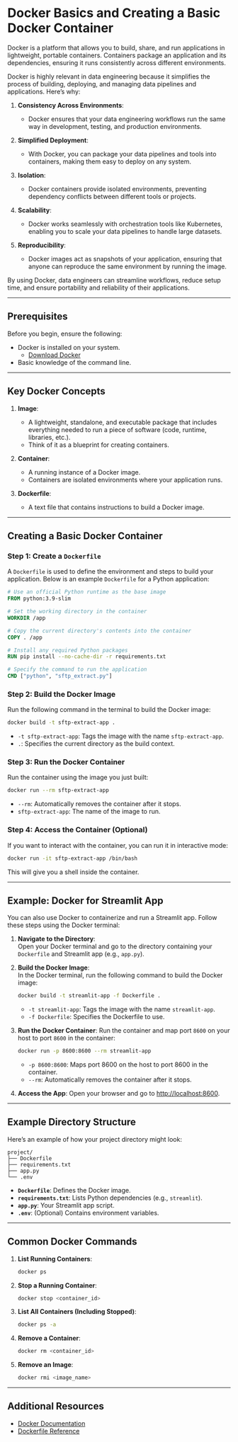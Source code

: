 # Docker Basics and Creating a Basic Docker Container

Docker is a platform that allows you to build, share, and run applications in lightweight, portable containers. Containers package an application and its dependencies, ensuring it runs consistently across different environments.

Docker is highly relevant in data engineering because it simplifies the process of building, deploying, and managing data pipelines and applications. Here’s why:

1. **Consistency Across Environments**:
   - Docker ensures that your data engineering workflows run the same way in development, testing, and production environments.

2. **Simplified Deployment**:
   - With Docker, you can package your data pipelines and tools into containers, making them easy to deploy on any system.

3. **Isolation**:
   - Docker containers provide isolated environments, preventing dependency conflicts between different tools or projects.

4. **Scalability**:
   - Docker works seamlessly with orchestration tools like Kubernetes, enabling you to scale your data pipelines to handle large datasets.

5. **Reproducibility**:
   - Docker images act as snapshots of your application, ensuring that anyone can reproduce the same environment by running the image.

By using Docker, data engineers can streamline workflows, reduce setup time, and ensure portability and reliability of their applications.

---

## Prerequisites

Before you begin, ensure the following:
- Docker is installed on your system.
  - [Download Docker](https://www.docker.com/products/docker-desktop)
- Basic knowledge of the command line.

---

## Key Docker Concepts

1. **Image**:
   - A lightweight, standalone, and executable package that includes everything needed to run a piece of software (code, runtime, libraries, etc.).
   - Think of it as a blueprint for creating containers.

2. **Container**:
   - A running instance of a Docker image.
   - Containers are isolated environments where your application runs.

3. **Dockerfile**:
   - A text file that contains instructions to build a Docker image.

---

## Creating a Basic Docker Container

### Step 1: Create a `Dockerfile`

A `Dockerfile` is used to define the environment and steps to build your application. Below is an example `Dockerfile` for a Python application:

```dockerfile
# Use an official Python runtime as the base image
FROM python:3.9-slim

# Set the working directory in the container
WORKDIR /app

# Copy the current directory's contents into the container
COPY . /app

# Install any required Python packages
RUN pip install --no-cache-dir -r requirements.txt

# Specify the command to run the application
CMD ["python", "sftp_extract.py"]
```

### Step 2: Build the Docker Image

Run the following command in the terminal to build the Docker image:

```bash
docker build -t sftp-extract-app .
```

- `-t sftp-extract-app`: Tags the image with the name `sftp-extract-app`.
- `.`: Specifies the current directory as the build context.

### Step 3: Run the Docker Container

Run the container using the image you just built:

```bash
docker run --rm sftp-extract-app
```

- `--rm`: Automatically removes the container after it stops.
- `sftp-extract-app`: The name of the image to run.

### Step 4: Access the Container (Optional)

If you want to interact with the container, you can run it in interactive mode:

```bash
docker run -it sftp-extract-app /bin/bash
```

This will give you a shell inside the container.

---

## Example: Docker for Streamlit App

You can also use Docker to containerize and run a Streamlit app. Follow these steps using the Docker terminal:

1. **Navigate to the Directory**:  
   Open your Docker terminal and go to the directory containing your `Dockerfile` and Streamlit app (e.g., `app.py`).

2. **Build the Docker Image**:  
   In the Docker terminal, run the following command to build the Docker image:
   ```bash
   docker build -t streamlit-app -f Dockerfile .
   ```

   - `-t streamlit-app`: Tags the image with the name `streamlit-app`.
   - `-f Dockerfile`: Specifies the Dockerfile to use.

3. **Run the Docker Container**:
   Run the container and map port `8600` on your host to port `8600` in the container:
   ```bash
   docker run -p 8600:8600 --rm streamlit-app
   ```

   - `-p 8600:8600`: Maps port 8600 on the host to port 8600 in the container.
   - `--rm`: Automatically removes the container after it stops.

4. **Access the App**:
   Open your browser and go to [http://localhost:8600](http://localhost:8600).

---

## Example Directory Structure

Here’s an example of how your project directory might look:

```
project/
├── Dockerfile
├── requirements.txt
├── app.py
└── .env
```

- **`Dockerfile`**: Defines the Docker image.
- **`requirements.txt`**: Lists Python dependencies (e.g., `streamlit`).
- **`app.py`**: Your Streamlit app script.
- **`.env`**: (Optional) Contains environment variables.

---

## Common Docker Commands

1. **List Running Containers**:
   ```bash
   docker ps
   ```

2. **Stop a Running Container**:
   ```bash
   docker stop <container_id>
   ```

3. **List All Containers (Including Stopped)**:
   ```bash
   docker ps -a
   ```

4. **Remove a Container**:
   ```bash
   docker rm <container_id>
   ```

5. **Remove an Image**:
   ```bash
   docker rmi <image_name>
   ```

---

## Additional Resources

- [Docker Documentation](https://docs.docker.com/)
- [Dockerfile Reference](https://docs.docker.com/engine/reference/builder/)
